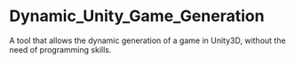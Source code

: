 # Dynamic_Unity_Game_Generation
A tool that allows the dynamic generation of a game in Unity3D, without the need of programming skills.

